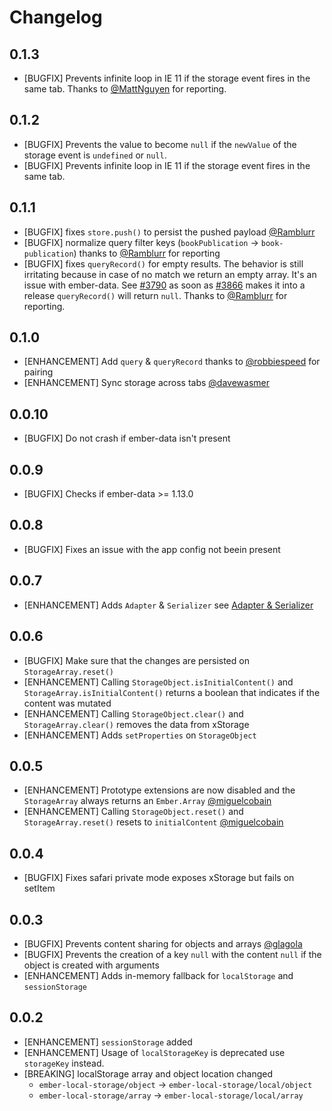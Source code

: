 # Changelog

## 0.1.3
* [BUGFIX] Prevents infinite loop in IE 11 if the storage event fires in the same tab. Thanks to [@MattNguyen](https://github.com/MattNguyen) for reporting.

## 0.1.2
* [BUGFIX] Prevents the value to become `null` if the `newValue` of the storage event is `undefined` or `null`.
* [BUGFIX] Prevents infinite loop in IE 11 if the storage event fires in the same tab.

## 0.1.1
* [BUGFIX] fixes `store.push()` to persist the pushed payload [@Ramblurr](https://github.com/Ramblurr)
* [BUGFIX] normalize query filter keys (`bookPublication` -> `book-publication`) thanks to [@Ramblurr](https://github.com/Ramblurr) for reporting
* [BUGFIX] fixes `queryRecord()` for empty results. The behavior is still irritating because in case of no match we return an empty array. It's an issue with ember-data. See [#3790](https://github.com/emberjs/data/issues/3790) as soon as [#3866](https://github.com/emberjs/data/pull/3866) makes it into a release `queryRecord()` will return `null`. Thanks to [@Ramblurr](https://github.com/Ramblurr) for reporting.

## 0.1.0
* [ENHANCEMENT] Add `query` & `queryRecord` thanks to [@robbiespeed](https://github.com/robbiespeed) for pairing
* [ENHANCEMENT] Sync storage across tabs [@davewasmer](https://github.com/davewasmer)

## 0.0.10
* [BUGFIX] Do not crash if ember-data isn't present

## 0.0.9
* [BUGFIX] Checks if ember-data >= 1.13.0

## 0.0.8
* [BUGFIX] Fixes an issue with the app config not beein present

## 0.0.7
* [ENHANCEMENT] Adds `Adapter` & `Serializer` see [Adapter & Serializer](https://github.com/funkensturm/ember-local-storage/blob/master/README.md#adapter--serializer)

## 0.0.6
* [BUGFIX] Make sure that the changes are persisted on `StorageArray.reset()`
* [ENHANCEMENT] Calling `StorageObject.isInitialContent()` and `StorageArray.isInitialContent()` returns a boolean that indicates if the content was mutated
* [ENHANCEMENT] Calling `StorageObject.clear()` and `StorageArray.clear()` removes the data from xStorage
* [ENHANCEMENT] Adds `setProperties` on `StorageObject`

## 0.0.5
* [ENHANCEMENT] Prototype extensions are now disabled and the `StorageArray` always returns an `Ember.Array` [@miguelcobain](https://github.com/miguelcobain)
* [ENHANCEMENT] Calling `StorageObject.reset()` and `StorageArray.reset()` resets to `initialContent` [@miguelcobain](https://github.com/miguelcobain)

## 0.0.4
* [BUGFIX] Fixes safari private mode exposes xStorage but fails on setItem

## 0.0.3
* [BUGFIX] Prevents content sharing for objects and arrays [@glagola](https://github.com/glagola)
* [BUGFIX] Prevents the creation of a key `null` with the content `null` if the object is created with arguments
* [ENHANCEMENT] Adds in-memory fallback for `localStorage` and `sessionStorage`

## 0.0.2
* [ENHANCEMENT] `sessionStorage` added
* [ENHANCEMENT] Usage of `localStorageKey` is deprecated use `storageKey` instead.
* [BREAKING] localStorage array and object location changed
	* `ember-local-storage/object` -> `ember-local-storage/local/object`
	* `ember-local-storage/array` -> `ember-local-storage/local/array`

